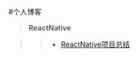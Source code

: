 #个人博客


>  **ReactNative**

>> * [ReactNative项目总结](#https://github.com/sophiaWang611/blogs/ReactNative/RN项目总结)
